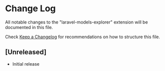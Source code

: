 # Change Log

All notable changes to the "laravel-models-explorer" extension will be documented in this file.

Check [Keep a Changelog](http://keepachangelog.com/) for recommendations on how to structure this file.

## [Unreleased]

- Initial release